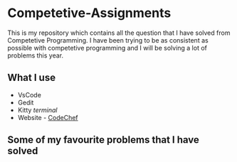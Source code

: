 # Competetive-Assignments

This is my repository which contains all the question that I have solved from Competetive Programming. 
I have been trying to be as consistent as possible with competetive programming and I will be solving a lot of problems this year.


## What I use 
- VsCode  
- Gedit 
- Kitty *terminal*
- Website - [CodeChef](https://www.codechef.com/users/tanay_bhomia)

## Some of my favourite problems that I have solved 
